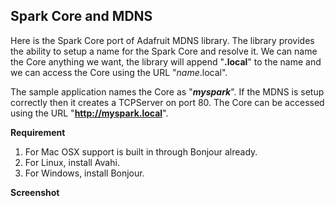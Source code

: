Spark Core and MDNS
-------------------

Here is the Spark Core port of Adafruit MDNS library. The library provides the ability to setup a name for the Spark Core and resolve it. We can name the Core anything we want, the library will append "**.local**" to the name and we can access the Core using the URL "*name*.local".

The sample application names the Core as "***myspark***". If the MDNS is setup correctly then it creates a TCPServer on port 80. The Core can be accessed using the URL "**http://myspark.local**".

**Requirement**

 1. For Mac OSX support is built in through Bonjour already. 
 2. For Linux, install Avahi. 
 3. For Windows, install Bonjour.
 
**Screenshot**
